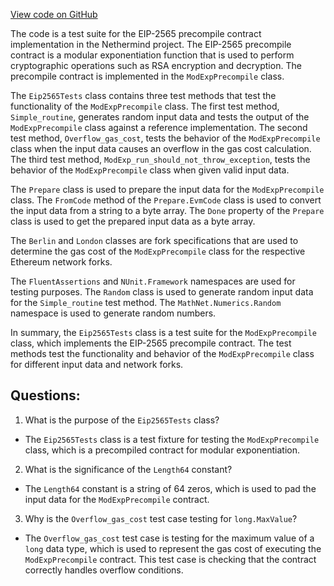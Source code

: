 [View code on GitHub](https://github.com/NethermindEth/nethermind/src/Nethermind/Nethermind.Evm.Test/Eip2565Tests.cs)

The code is a test suite for the EIP-2565 precompile contract implementation in the Nethermind project. The EIP-2565 precompile contract is a modular exponentiation function that is used to perform cryptographic operations such as RSA encryption and decryption. The precompile contract is implemented in the `ModExpPrecompile` class.

The `Eip2565Tests` class contains three test methods that test the functionality of the `ModExpPrecompile` class. The first test method, `Simple_routine`, generates random input data and tests the output of the `ModExpPrecompile` class against a reference implementation. The second test method, `Overflow_gas_cost`, tests the behavior of the `ModExpPrecompile` class when the input data causes an overflow in the gas cost calculation. The third test method, `ModExp_run_should_not_throw_exception`, tests the behavior of the `ModExpPrecompile` class when given valid input data.

The `Prepare` class is used to prepare the input data for the `ModExpPrecompile` class. The `FromCode` method of the `Prepare.EvmCode` class is used to convert the input data from a string to a byte array. The `Done` property of the `Prepare` class is used to get the prepared input data as a byte array.

The `Berlin` and `London` classes are fork specifications that are used to determine the gas cost of the `ModExpPrecompile` class for the respective Ethereum network forks.

The `FluentAssertions` and `NUnit.Framework` namespaces are used for testing purposes. The `Random` class is used to generate random input data for the `Simple_routine` test method. The `MathNet.Numerics.Random` namespace is used to generate random numbers.

In summary, the `Eip2565Tests` class is a test suite for the `ModExpPrecompile` class, which implements the EIP-2565 precompile contract. The test methods test the functionality and behavior of the `ModExpPrecompile` class for different input data and network forks.
## Questions: 
 1. What is the purpose of the `Eip2565Tests` class?
- The `Eip2565Tests` class is a test fixture for testing the `ModExpPrecompile` class, which is a precompiled contract for modular exponentiation.

2. What is the significance of the `Length64` constant?
- The `Length64` constant is a string of 64 zeros, which is used to pad the input data for the `ModExpPrecompile` contract.

3. Why is the `Overflow_gas_cost` test case testing for `long.MaxValue`?
- The `Overflow_gas_cost` test case is testing for the maximum value of a `long` data type, which is used to represent the gas cost of executing the `ModExpPrecompile` contract. This test case is checking that the contract correctly handles overflow conditions.